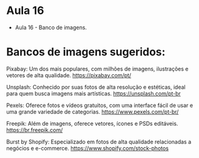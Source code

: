 

# Aula 16
- Aula 16 - Banco de imagens.



# Bancos de imagens sugeridos:

Pixabay: Um dos mais populares, com milhões de imagens, ilustrações e vetores de alta qualidade.
https://pixabay.com/pt/

Unsplash: Conhecido por suas fotos de alta resolução e estéticas, ideal para quem busca imagens mais artísticas.
https://unsplash.com/pt-br

Pexels: Oferece fotos e vídeos gratuitos, com uma interface fácil de usar e uma grande variedade de categorias.
https://www.pexels.com/pt-br/

Freepik: Além de imagens, oferece vetores, ícones e PSDs editáveis.
https://br.freepik.com/

Burst by Shopify: Especializado em fotos de alta qualidade relacionadas a negócios e e-commerce.
https://www.shopify.com/stock-photos

